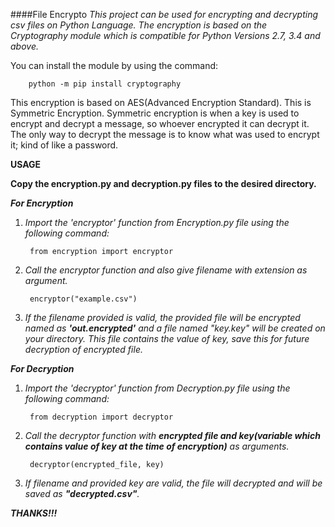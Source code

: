 ####File Encrypto
        *This project can be used for encrypting and decrypting csv files on Python Language. The encryption is based on the Cryptography module which is compatible for Python Versions 2.7, 3.4 and above.* 
  
You can install the module by using the command:

        python -m pip install cryptography

This encryption is based on AES(Advanced Encryption Standard). This is Symmetric Encryption.
Symmetric encryption is when a key is used to encrypt and decrypt a message, so whoever encrypted it can decrypt it. The only way to decrypt the message is to know what was used to encrypt it; kind of like a password.


**USAGE**

**Copy the encryption.py and decryption.py files to the desired directory.**

***For Encryption***

1. *Import the 'encryptor' function from Encryption.py file using the following command:*
        
        from encryption import encryptor

2. *Call the encryptor function and also give filename with extension as argument.*
        
        encryptor("example.csv")

3. *If the filename provided is valid, the provided file will be encrypted named as **'out.encrypted'** and a file named "key.key" will be created on your directory. This file contains the value of key, save this for future decryption of encrypted file.*

***For Decryption***

1. *Import the 'decryptor' function from Decryption.py file using the following command:*
        
        from decryption import decryptor

2. *Call the decryptor function with **encrypted file and key(variable which contains value of key at the time of encryption)** as arguments.*
        
        decryptor(encrypted_file, key)

3. *If filename and provided key are valid, the file will decrypted and will be saved as **"decrypted.csv"**.*

***THANKS!!!***
  
